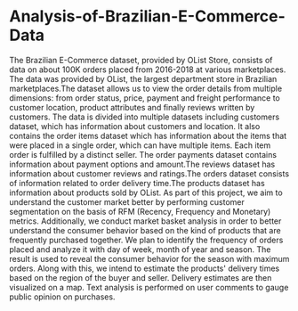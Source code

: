 # Analysis-of-Brazilian-E-Commerce-Data

The Brazilian E-Commerce dataset, provided by OList Store, consists of data on about 100K orders
placed from 2016-2018 at various marketplaces. The data was provided by OList, the largest department
store in Brazilian marketplaces.The dataset allows us to view the order details from multiple dimensions:
from order status, price, payment and freight performance to customer location, product attributes and
finally reviews written by customers.
The data is divided into multiple datasets including customers dataset, which has information about
customers and location. It also contains the order items dataset which has information about the items
that were placed in a single order, which can have multiple items. Each item order is fulfilled by a distinct
seller. The order payments dataset contains information about payment options and amount.The reviews
dataset has information about customer reviews and ratings.The orders dataset consists of information
related to order delivery time.The products dataset has information about products sold by OList.
As part of this project, we aim to understand the customer market better by performing customer
segmentation on the basis of RFM (Recency, Frequency and Monetary) metrics. Additionally, we conduct
market basket analysis in order to better understand the consumer behavior based on the kind of
products that are frequently purchased together. We plan to identify the frequency of orders placed and
analyze it with day of week, month of year and season. The result is used to reveal the consumer
behavior for the season with maximum orders. Along with this, we intend to estimate the products'
delivery times based on the region of the buyer and seller. Delivery estimates are then visualized on a
map. Text analysis is performed on user comments to gauge public opinion on purchases.

